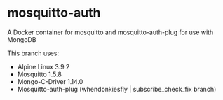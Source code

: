 # mosquitto-auth
A Docker container for mosquitto and mosquitto-auth-plug for use with MongoDB

This branch uses:
* Alpine Linux 3.9.2
* Mosquitto 1.5.8
* Mongo-C-Driver 1.14.0
* Mosquitto-auth-plug (whendonkiesfly | subscribe_check_fix branch)
